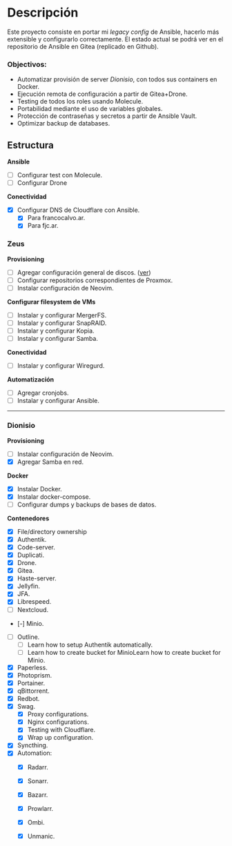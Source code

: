 # Descripción

Este proyecto consiste en portar mi _legacy config_ de Ansible, hacerlo más extensible y configurarlo correctamente.
El estado actual se podrá ver en el repositorio de Ansible en Gitea (replicado en Github).

### Objectivos:
- Automatizar provisión de server _Dionisio_, con todos sus containers en Docker.
- Ejecución remota de configuración a partir de Gitea+Drone.
- Testing de todos los roles usando Molecule.
- Portabilidad mediante el uso de variables globales.
- Protección de contraseñas y secretos a partir de Ansible Vault.
- Optimizar backup de databases.

## Estructura

**Ansible**
- [ ] Configurar test con Molecule.
- [ ] Configurar Drone

**Conectividad**
- [X] Configurar DNS de Cloudflare con Ansible.
  - [X] Para francocalvo.ar.
  - [X] Para fjc.ar.

### Zeus

**Provisioning**
- [ ] Agregar configuración general de discos. ([ver](https://github.com/FuzzyMistborn/infra/tree/main/roles/adonalsium))
- [ ] Configurar repositorios correspondientes de Proxmox.
- [ ] Instalar configuración de Neovim.

**Configurar filesystem de VMs**
- [ ] Instalar y configurar MergerFS.
- [ ] Instalar y configurar SnapRAID.
- [ ] Instalar y configurar Kopia.
- [ ] Instalar y configurar Samba.

**Conectividad**
- [ ] Instalar y configurar Wiregurd.

**Automatización**
- [ ] Agregar cronjobs.
- [ ] Instalar y configurar Ansible.

---

### Dionisio

**Provisioning**
- [ ] Instalar configuración de Neovim.
- [X] Agregar Samba en red.

**Docker**
- [X] Instalar Docker.
- [X] Instalar docker-compose.
- [ ] Configurar dumps y backups de bases de datos.

**Contenedores**
- [X] File/directory ownership
- [X] Authentik.
- [X] Code-server.
- [X] Duplicati.
- [X] Drone.
- [X] Gitea.
- [X] Haste-server.
- [X] Jellyfin.
- [X] JFA.
- [X] Librespeed.
- [ ] Nextcloud.
- [-] Minio.
- [ ] Outline.
  - [ ] Learn how to setup Authentik automatically.
  - [ ] Learn how to create bucket for MinioLearn how to create bucket for Minio.
- [X] Paperless.
- [X] Photoprism.
- [X] Portainer.
- [X] qBittorrent.
- [X] Redbot.
- [X] Swag.
  - [X] Proxy configurations.
  - [X] Nginx configurations.
  - [X] Testing with Cloudflare.
  - [X] Wrap up configuration.
- [X] Syncthing.
- [X] Automation:
  - [X] Radarr.
  - [X] Sonarr.
  - [X] Bazarr.
  - [X] Prowlarr.
  - [X] Ombi.
  - [X] Unmanic.

